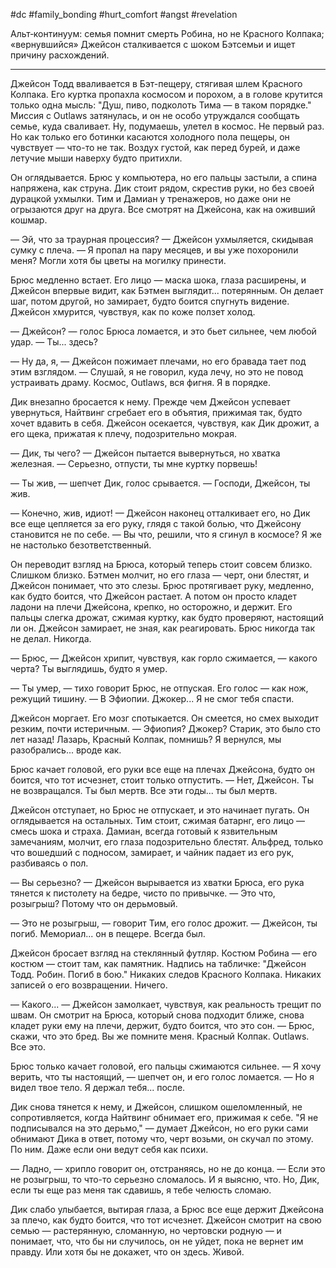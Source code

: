 #dc #family_bonding #hurt_comfort #angst #revelation

Альт‑континуум: семья помнит смерть Робина, но не Красного Колпака; «вернувшийся» Джейсон сталкивается с шоком Бэтсемьи и ищет причину расхождений.

---

Джейсон Тодд вваливается в Бэт-пещеру, стягивая шлем Красного Колпака. Его куртка пропахла космосом и порохом, а в голове крутится только одна мысль: "Душ, пиво, подколоть Тима — в таком порядке." Миссия с Outlaws затянулась, и он не особо утруждался сообщать семье, куда сваливает. Ну, подумаешь, улетел в космос. Не первый раз. Но как только его ботинки касаются холодного пола пещеры, он чувствует — что-то не так. Воздух густой, как перед бурей, и даже летучие мыши наверху будто притихли.

Он оглядывается. Брюс у компьютера, но его пальцы застыли, а спина напряжена, как струна. Дик стоит рядом, скрестив руки, но без своей дурацкой ухмылки. Тим и Дамиан у тренажеров, но даже они не огрызаются друг на друга. Все смотрят на Джейсона, как на оживший кошмар.

— Эй, что за траурная процессия? — Джейсон ухмыляется, скидывая сумку с плеча. — Я пропал на пару месяцев, и вы уже похоронили меня? Могли хотя бы цветы на могилку принести.

Брюс медленно встает. Его лицо — маска шока, глаза расширены, и Джейсон впервые видит, как Бэтмен выглядит... потерянным. Он делает шаг, потом другой, но замирает, будто боится спугнуть видение. Джейсон хмурится, чувствуя, как по коже ползет холод.

— Джейсон? — голос Брюса ломается, и это бьет сильнее, чем любой удар. — Ты... здесь?

— Ну да, я, — Джейсон пожимает плечами, но его бравада тает под этим взглядом. — Слушай, я не говорил, куда лечу, но это не повод устраивать драму. Космос, Outlaws, вся фигня. Я в порядке.

Дик внезапно бросается к нему. Прежде чем Джейсон успевает увернуться, Найтвинг сгребает его в объятия, прижимая так, будто хочет вдавить в себя. Джейсон осекается, чувствуя, как Дик дрожит, а его щека, прижатая к плечу, подозрительно мокрая.

— Дик, ты чего? — Джейсон пытается вывернуться, но хватка железная. — Серьезно, отпусти, ты мне куртку порвешь!

— Ты жив, — шепчет Дик, голос срывается. — Господи, Джейсон, ты жив.

— Конечно, жив, идиот! — Джейсон наконец отталкивает его, но Дик все еще цепляется за его руку, глядя с такой болью, что Джейсону становится не по себе. — Вы что, решили, что я сгинул в космосе? Я же не настолько безответственный.

Он переводит взгляд на Брюса, который теперь стоит совсем близко. Слишком близко. Бэтмен молчит, но его глаза — черт, они блестят, и Джейсон понимает, что это слезы. Брюс протягивает руку, медленно, как будто боится, что Джейсон растает. А потом он просто кладет ладони на плечи Джейсона, крепко, но осторожно, и держит. Его пальцы слегка дрожат, сжимая куртку, как будто проверяют, настоящий ли он. Джейсон замирает, не зная, как реагировать. Брюс никогда так не делал. Никогда.

— Брюс, — Джейсон хрипит, чувствуя, как горло сжимается, — какого черта? Ты выглядишь, будто я умер.

— Ты умер, — тихо говорит Брюс, не отпуская. Его голос — как нож, режущий тишину. — В Эфиопии. Джокер... Я не смог тебя спасти.

Джейсон моргает. Его мозг спотыкается. Он смеется, но смех выходит резким, почти истеричным. — Эфиопия? Джокер? Старик, это было сто лет назад! Лазарь, Красный Колпак, помнишь? Я вернулся, мы разобрались... вроде как.

Брюс качает головой, его руки все еще на плечах Джейсона, будто он боится, что тот исчезнет, стоит только отпустить. — Нет, Джейсон. Ты не возвращался. Ты был мертв. Все эти годы... ты был мертв.

Джейсон отступает, но Брюс не отпускает, и это начинает пугать. Он оглядывается на остальных. Тим стоит, сжимая батарнг, его лицо — смесь шока и страха. Дамиан, всегда готовый к язвительным замечаниям, молчит, его глаза подозрительно блестят. Альфред, только что вошедший с подносом, замирает, и чайник падает из его рук, разбиваясь о пол.

— Вы серьезно? — Джейсон вырывается из хватки Брюса, его рука тянется к пистолету на бедре, чисто по привычке. — Это что, розыгрыш? Потому что он дерьмовый.

— Это не розыгрыш, — говорит Тим, его голос дрожит. — Джейсон, ты погиб. Мемориал... он в пещере. Всегда был.

Джейсон бросает взгляд на стеклянный футляр. Костюм Робина — его костюм — стоит там, как памятник. Надпись на табличке: "Джейсон Тодд. Робин. Погиб в бою." Никаких следов Красного Колпака. Никаких записей о его возвращении. Ничего.

— Какого... — Джейсон замолкает, чувствуя, как реальность трещит по швам. Он смотрит на Брюса, который снова подходит ближе, снова кладет руки ему на плечи, держит, будто боится, что это сон. — Брюс, скажи, что это бред. Вы же помните меня. Красный Колпак. Outlaws. Все это.

Брюс только качает головой, его пальцы сжимаются сильнее. — Я хочу верить, что ты настоящий, — шепчет он, и его голос ломается. — Но я видел твое тело. Я держал тебя... после.

Дик снова тянется к нему, и Джейсон, слишком ошеломленный, не сопротивляется, когда Найтвинг обнимает его, прижимая к себе. "Я не подписывался на это дерьмо," — думает Джейсон, но его руки сами обнимают Дика в ответ, потому что, черт возьми, он скучал по этому. По ним. Даже если они ведут себя как психи.

— Ладно, — хрипло говорит он, отстраняясь, но не до конца. — Если это не розыгрыш, то что-то серьезно сломалось. И я выясню, что. Но, Дик, если ты еще раз меня так сдавишь, я тебе челюсть сломаю.

Дик слабо улыбается, вытирая глаза, а Брюс все еще держит Джейсона за плечо, как будто боится, что тот исчезнет. Джейсон смотрит на свою семью — растерянную, сломанную, но чертовски родную — и понимает, что, что бы ни случилось, он не уйдет, пока не вернет им правду. Или хотя бы не докажет, что он здесь. Живой.
